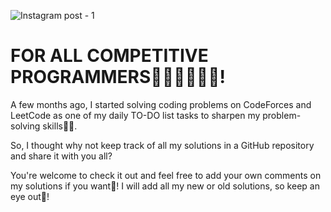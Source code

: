 ![Instagram post - 1](https://github.com/saifirst/Competitive-Programming/assets/124555800/5ff57da5-a1e5-4cd9-91ff-3992d7364a46)

# FOR ALL COMPETITIVE PROGRAMMERS👨🏻‍💻👩🏻‍💻!

A few months ago, I started solving coding problems on CodeForces and LeetCode as one of my daily TO-DO list tasks to sharpen my problem-solving skills👌🏻.

So, I thought why not keep track of all my solutions in a GitHub repository and share it with you all?

You're welcome to check it out and feel free to add your own comments on my solutions if you want💬! I will add all my new or old solutions, so keep an eye out🤩!
